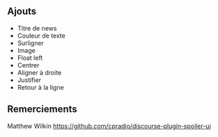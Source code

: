 ## Ajouts

- Titre de news
- Couleur de texte
- Surligner
- Image
- Float left
- Centrer
- Aligner à droite
- Justifier
- Retour à la ligne


## Remerciements

Matthew Wilkin
https://github.com/cpradio/discourse-plugin-spoiler-ui
